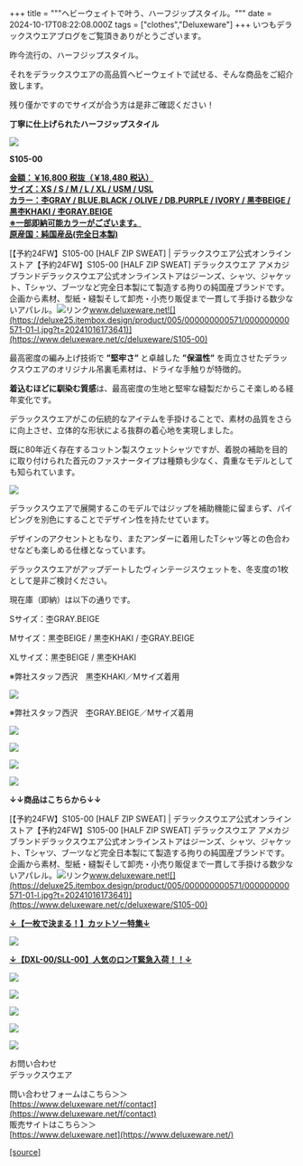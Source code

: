 +++
title = """ヘビーウェイトで叶う、ハーフジップスタイル。"""
date = 2024-10-17T08:22:08.000Z
tags = ["clothes","Deluxeware"]
+++
いつもデラックスウエアブログをご覧頂きありがとうございます。

昨今流行の、ハーフジップスタイル。

それをデラックスウエアの高品質ヘビーウェイトで試せる、そんな商品をご紹介致します。

残り僅かですのでサイズが合う方は是非ご確認ください！

**丁寧に仕上げられたハーフジップスタイル**

**[![](https://stat.ameba.jp/user_images/20241017/16/deluxeware/d0/5f/j/o1126150015499023925.jpg)](https://stat.ameba.jp/user_images/20241017/16/deluxeware/d0/5f/j/o1126150015499023925.jpg)**

**S105-00**

**[金額：￥16,800 税抜（￥18,480 税込）](https://www.deluxeware.net/c/deluxeware/S105-00)  
[サイズ：XS / S / M / L / XL / USM / USL](https://www.deluxeware.net/c/deluxeware/S105-00)  
[カラー：杢GRAY / BLUE.BLACK / OLIVE / DB.PURPLE / IVORY / 黒杢BEIGE / 黒杢KHAKI / 杢GRAY.BEIGE](https://www.deluxeware.net/c/deluxeware/S105-00)  
[※一部即納可能カラーがございます。](https://www.deluxeware.net/c/deluxeware/S105-00)  
[原産国：純国産品(完全日本製)](https://www.deluxeware.net/c/deluxeware/S105-00)**

[【予約24FW】S105-00 \[HALF ZIP SWEAT\] | デラックスウエア公式オンラインストア【予約24FW】S105-00 \[HALF ZIP SWEAT\] デラックスウエア アメカジブランドデラックスウエア公式オンラインストアはジーンズ、シャツ、ジャケット、Tシャツ、ブーツなど完全日本製にて製造する拘りの純国産ブランドです。企画から素材、型紙・縫製そして卸売・小売り販促まで一貫して手掛ける数少ないアパレル。![リンク](https://c.stat100.ameba.jp/ameblo/symbols/v3.20.0/svg/gray/editor_link.svg)www.deluxeware.net![](https://deluxe25.itembox.design/product/005/000000000571/000000000571-01-l.jpg?t=20241016173641)](https://www.deluxeware.net/c/deluxeware/S105-00)

最高密度の編み上げ技術で **”堅牢さ”** と卓越した **”保温性”** を両立させたデラックスウエアのオリジナル吊裏毛素材は、ドライな手触りが特徴的。

**着込むほどに馴染む質感**は、最高密度の生地と堅牢な縫製だからこそ楽しめる経年変化です。

デラックスウエアがこの伝統的なアイテムを手掛けることで、素材の品質をさらに向上させ、立体的な形状による抜群の着心地を実現しました。

既に80年近く存在するコットン製スウェットシャツですが、着脱の補助を目的に取り付けられた首元のファスナータイプは種類も少なく、貴重なモデルとしても知られています。

[![](https://stat.ameba.jp/user_images/20241017/16/deluxeware/6e/4a/j/o1125112515499023915.jpg)](https://stat.ameba.jp/user_images/20241017/16/deluxeware/6e/4a/j/o1125112515499023915.jpg)

デラックスウエアで展開するこのモデルではジップを補助機能に留まらず、パイピングを別色にすることでデザイン性を持たせています。

デザインのアクセントともなり、またアンダーに着用したTシャツ等との色合わせなども楽しめる仕様となっています。

デラックスウエアがアップデートしたヴィンテージスウェットを、冬支度の1枚として是非ご検討ください。

現在庫（即納）は以下の通りです。

Sサイズ：杢GRAY.BEIGE

Mサイズ：黒杢BEIGE / 黒杢KHAKI / 杢GRAY.BEIGE

XLサイズ：黒杢BEIGE / 黒杢KHAKI

※弊社スタッフ西沢　黒杢KHAKI／Mサイズ着用

[![](https://stat.ameba.jp/user_images/20241017/16/deluxeware/8a/7d/j/o1125149915499023932.jpg)](https://stat.ameba.jp/user_images/20241017/16/deluxeware/8a/7d/j/o1125149915499023932.jpg)

※弊社スタッフ西沢　杢GRAY.BEIGE／Mサイズ着用

[![](https://stat.ameba.jp/user_images/20241017/16/deluxeware/51/42/j/o1126150015499023927.jpg)](https://stat.ameba.jp/user_images/20241017/16/deluxeware/51/42/j/o1126150015499023927.jpg)

[![](https://stat.ameba.jp/user_images/20241017/17/deluxeware/19/03/j/o0800080015499034485.jpg)](https://stat.ameba.jp/user_images/20241017/17/deluxeware/19/03/j/o0800080015499034485.jpg)

[![](https://stat.ameba.jp/user_images/20241017/17/deluxeware/bd/ba/j/o0800080015499034499.jpg)](https://stat.ameba.jp/user_images/20241017/17/deluxeware/bd/ba/j/o0800080015499034499.jpg)

[![](https://stat.ameba.jp/user_images/20241017/17/deluxeware/9c/68/j/o0800080015499034217.jpg)](https://stat.ameba.jp/user_images/20241017/17/deluxeware/9c/68/j/o0800080015499034217.jpg)

**↓↓商品はこちらから↓↓**

[【予約24FW】S105-00 \[HALF ZIP SWEAT\] | デラックスウエア公式オンラインストア【予約24FW】S105-00 \[HALF ZIP SWEAT\] デラックスウエア アメカジブランドデラックスウエア公式オンラインストアはジーンズ、シャツ、ジャケット、Tシャツ、ブーツなど完全日本製にて製造する拘りの純国産ブランドです。企画から素材、型紙・縫製そして卸売・小売り販促まで一貫して手掛ける数少ないアパレル。![リンク](https://c.stat100.ameba.jp/ameblo/symbols/v3.20.0/svg/gray/editor_link.svg)www.deluxeware.net![](https://deluxe25.itembox.design/product/005/000000000571/000000000571-01-l.jpg?t=20241016173641)](https://www.deluxeware.net/c/deluxeware/S105-00)

**[↓【一枚で決まる！】カットソー特集↓](https://www.deluxeware.net/c/tokusyu)**

[![](https://stat.ameba.jp/user_images/20241016/14/deluxeware/bc/37/j/o0930015015498595508.jpg?caw=800)](https://www.deluxeware.net/c/tokusyu)

**[↓【DXL-00/SLL-00】人気のロンT緊急入荷！！↓](https://www.deluxeware.net/)**

[![](https://stat.ameba.jp/user_images/20241007/16/deluxeware/df/96/j/o0800026015495163803.jpg?caw=800)](https://www.deluxeware.net/)

[![](https://stat.ameba.jp/user_images/20240614/12/deluxeware/fb/b4/j/o0800026015451324172.jpg?caw=800)](https://www.deluxeware.net/c/2024FWreserveall)

[![](https://stat.ameba.jp/user_images/20240315/15/deluxeware/04/7f/j/o0800026015413271803.jpg?caw=800)](https://www.instagram.com/deluxeware/?hl=ja)

[![](https://stat.ameba.jp/user_images/20220415/12/deluxeware/3b/ce/j/o0800026015103175481.jpg?caw=800)](https://www.deluxeware.net/f/headstore)

[![](https://stat.ameba.jp/user_images/20220415/12/deluxeware/d7/c6/j/o0800026015103175487.jpg?caw=800)](https://www.deluxeware.net/)

お問い合わせ  
デラックスウエア

問い合わせフォームはこちら＞＞  
[https://www.deluxeware.net/f/contact](https://www.deluxeware.net/f/contact)  
販売サイトはこちら＞＞  
[https://www.deluxeware.net](https://www.deluxeware.net/)

[[source]](https://ameblo.jp/deluxeware/entry-12871581458.html)
